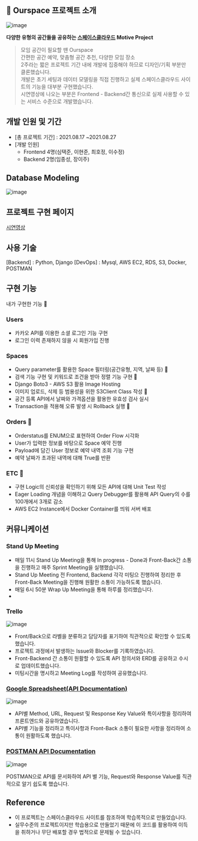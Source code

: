 ## 🏢 Ourspace 프로젝트 소개

![image](https://user-images.githubusercontent.com/84963683/136652854-a3acdc49-1684-4134-bcfa-de7396fa173d.png)

**다양한 유형의 공간들을 공유하는 [스페이스클라우드](https://www.spacecloud.kr/) Motive Project**

> 모임 공간이 필요할 땐 Ourspace<br/>
> 간편한 공간 예약, 맞춤형 공간 추천, 다양한 모임 장소<br/>
> 2주라는 짧은 프로젝트 기간 내에 개발에 집중해야 하므로 디자인/기획 부분만 클론했습니다.   
> 개발은 초기 세팅과 데이터 모델링을 직접 진행하고 실제 스페이스클라우드 사이트의 기능을 대부분 구현했습니다.   
> 시연영상에 나오는 부분은 Frontend - Backend간 통신으로 실제 사용할 수 있는 서비스 수준으로 개발했습니다.  
 
## 개발 인원 및 기간
- [총 프로젝트 기간] : 2021.08.17 ~2021.08.27
- [개발 인원] 
  - Frontend 4명(심택준, 이현준, 최호정, 이수정)
  - Backend 2명(임종성, 장이주)

## Database Modeling

![image](https://user-images.githubusercontent.com/84963683/136653023-f4fa0b5c-9a8f-4e52-a2b4-0476a2ee6761.png)

## 프로젝트 구현 페이지

[시연영상](https://www.youtube.com/watch?v=8b4LgFIEaCk&ab_channel=TaekjunSim)


## 사용 기술

[Backend] : Python, Django
[DevOps] : Mysql, AWS EC2, RDS, S3, Docker, POSTMAN

## 구현 기능

내가 구현한 기능 🙌

### Users

- 카카오 API를 이용한 소셜 로그인 기능 구현
- 로그인 이력 존재하지 않을 시 회원가입 진행

### Spaces

- Query parameter를 활용한 Space 필터링(공간유형, 지역, 날짜 등) 🙌
- 검색 기능 구현 및 키워드로 조건을 받아 정렬 기능 구현 🙌
- Django Boto3 - AWS S3 활용 Image Hosting 
- 이미지 업로드, 삭제 등 범용성을 위한 S3Client Class 작성 🙌
- 공간 등록 API에서 날짜와 가격옵션을 활용한 유효성 검사 실시
- Transaction을 적용해 오류 발생 시 Rollback 실행 🙌

### Orders 🙌

- Orderstatus를 ENUM으로 표현하여 Order Flow 시각화
- User가 입력한 정보를 바탕으로 Space 예약 진행
- Payload에 담긴 User 정보로 예약 내역 조회 기능 구현
- 예약 날짜가 초과된 내역에 대해 True를 반환

### ETC 🙌

- 구현 Logic의 신뢰성을 확인하기 위해 모든 API에 대해 Unit Test 작성
- Eager Loading 개념을 이해하고 Query Debugger를 활용해 API Query의 수를 100개에서 3개로 감소
- AWS EC2 Instance에서 Docker Container를 띄워 서버 배포

## 커뮤니케이션

### Stand Up Meeting

- 매일 11시 Stand Up Meeting을 통해 In progress - Done과 Front-Back간 소통을 진행하고 매주 Sprint Meeting을 실행했습니다.
- Stand Up Meeting 전 Frontend, Backend 각각 미팅으 진행하여 정리한 후 Front-Back Meeting을 진행해 원활한 소통이 가능하도록 했습니다.
- 매일 6시 50분 Wrap Up Meeting을 통해 하루를 정리했습니다.
- 
### Trello

![image](https://user-images.githubusercontent.com/84963683/136654371-47765fc7-09a3-4ca5-9403-368cdb8df626.png)

- Front/Back으로 라벨을 분류하고 담당자를 표기하여 직관적으로 확인할 수 있도록 했습니다.
- 프로젝트 과정에서 발생하는 Issue와 Blocker를 기록하였습니다.
- Front-Backend 간 소통이 원활할 수 있도록 API 정의서와 ERD를 공유하고 수시로 업데이트했습니다.
- 미팅시간을 명시하고 Meeting Log를 작성하여 공유했습니다.

### [Google Spreadsheet(API Documentation)](https://docs.google.com/spreadsheets/d/1vL21nq75g_9duQGF6-2D2S7D91lnT9BbnlBwiJTuubY/edit?usp=sharing)

![image](https://user-images.githubusercontent.com/84963683/136654510-2f3b802a-fde5-4c4e-9331-2f0739f3a87a.png)

- API별 Method, URL, Request 및 Response Key Value와 특이사항을 정리하여 프론트엔드와 공유하였습니다.
- API별 기능을 정리하고 특이사항과 Front-Back 소통이 필요한 사항을 정리하여 소통이 원활하도록 했습니다.

### [POSTMAN API Documentation](https://documenter.getpostman.com/view/16843754/TzzGJZQ8)

![image](https://user-images.githubusercontent.com/84963683/136654578-6529565e-aec5-4c49-bfe0-1cd9d6eb651a.png)

POSTMAN으로 API를 문서화하여 API 별 기능, Request와 Response Value를 직관적으로 알기 쉽도록 했습니다.

## Reference

- 이 프로젝트는 스페이스클라우드 사이트를 참조하여 학습목적으로 만들었습니다.
- 실무수준의 프로젝트이지만 학습용으로 만들었기 때문에 이 코드를 활용하여 이득을 취하거나 무단 배포할 경우 법적으로 문제될 수 있습니다.
